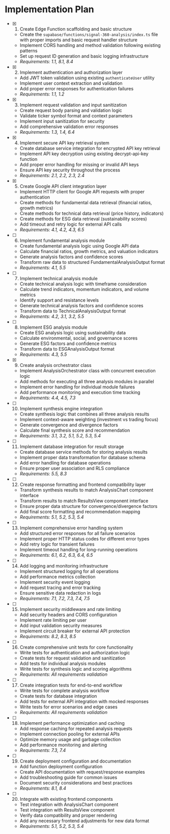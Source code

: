 # Implementation Plan

- [x] 1. Create Edge Function scaffolding and basic structure
  - Create the `supabase/functions/signal-360-analysis/index.ts` file with proper imports and basic request handler structure
  - Implement CORS handling and method validation following existing patterns
  - Set up request ID generation and basic logging infrastructure
  - _Requirements: 1.1, 8.1, 8.4_

- [x] 2. Implement authentication and authorization layer
  - Add JWT token validation using existing `authenticateUser` utility
  - Implement user context extraction and validation
  - Add proper error responses for authentication failures
  - _Requirements: 1.1, 1.2_

- [x] 3. Implement request validation and input sanitization
  - Create request body parsing and validation logic
  - Validate ticker symbol format and context parameters
  - Implement input sanitization for security
  - Add comprehensive validation error responses
  - _Requirements: 1.3, 1.4, 6.4_

- [x] 4. Implement secure API key retrieval system
  - Create database service integration for encrypted API key retrieval
  - Implement API key decryption using existing decrypt-api-key function
  - Add proper error handling for missing or invalid API keys
  - Ensure API key security throughout the process
  - _Requirements: 2.1, 2.2, 2.3, 2.4_

- [x] 5. Create Google API client integration layer
  - Implement HTTP client for Google API requests with proper authentication
  - Create methods for fundamental data retrieval (financial ratios, growth metrics)
  - Create methods for technical data retrieval (price history, indicators)
  - Create methods for ESG data retrieval (sustainability scores)
  - Add timeout and retry logic for external API calls
  - _Requirements: 4.1, 4.2, 4.3, 6.5_

- [ ] 6. Implement fundamental analysis module
  - Create fundamental analysis logic using Google API data
  - Calculate financial ratios, growth metrics, and valuation indicators
  - Generate analysis factors and confidence scores
  - Transform raw data to structured FundamentalAnalysisOutput format
  - _Requirements: 4.1, 5.5_

- [ ] 7. Implement technical analysis module
  - Create technical analysis logic with timeframe consideration
  - Calculate trend indicators, momentum indicators, and volume metrics
  - Identify support and resistance levels
  - Generate technical analysis factors and confidence scores
  - Transform data to TechnicalAnalysisOutput format
  - _Requirements: 4.2, 3.1, 3.2, 5.5_

- [ ] 8. Implement ESG analysis module
  - Create ESG analysis logic using sustainability data
  - Calculate environmental, social, and governance scores
  - Generate ESG factors and confidence metrics
  - Transform data to ESGAnalysisOutput format
  - _Requirements: 4.3, 5.5_

- [x] 9. Create analysis orchestrator class
  - Implement AnalysisOrchestrator class with concurrent execution logic
  - Add methods for executing all three analysis modules in parallel
  - Implement error handling for individual module failures
  - Add performance monitoring and execution time tracking
  - _Requirements: 4.4, 4.5, 7.3_

- [ ] 10. Implement synthesis engine integration
  - Create synthesis logic that combines all three analysis results
  - Implement context-aware weighting (investment vs trading focus)
  - Generate convergence and divergence factors
  - Calculate final synthesis score and recommendation
  - _Requirements: 3.1, 3.2, 5.1, 5.2, 5.3, 5.4_

- [ ] 11. Implement database integration for result storage
  - Create database service methods for storing analysis results
  - Implement proper data transformation for database schema
  - Add error handling for database operations
  - Ensure proper user association and RLS compliance
  - _Requirements: 5.5, 8.3_

- [ ] 12. Create response formatting and frontend compatibility layer
  - Transform synthesis results to match AnalysisChart component interface
  - Transform results to match ResultsView component interface
  - Ensure proper data structure for convergence/divergence factors
  - Add final score formatting and recommendation mapping
  - _Requirements: 5.1, 5.2, 5.3, 5.4_

- [ ] 13. Implement comprehensive error handling system
  - Add structured error responses for all failure scenarios
  - Implement proper HTTP status codes for different error types
  - Add retry logic for transient failures
  - Implement timeout handling for long-running operations
  - _Requirements: 6.1, 6.2, 6.3, 6.4, 6.5_

- [ ] 14. Add logging and monitoring infrastructure
  - Implement structured logging for all operations
  - Add performance metrics collection
  - Implement security event logging
  - Add request tracing and error tracking
  - Ensure sensitive data redaction in logs
  - _Requirements: 7.1, 7.2, 7.3, 7.4, 7.5_

- [ ] 15. Implement security middleware and rate limiting
  - Add security headers and CORS configuration
  - Implement rate limiting per user
  - Add input validation security measures
  - Implement circuit breaker for external API protection
  - _Requirements: 8.2, 8.3, 8.5_

- [ ] 16. Create comprehensive unit tests for core functionality
  - Write tests for authentication and authorization logic
  - Create tests for request validation and sanitization
  - Add tests for individual analysis modules
  - Write tests for synthesis logic and scoring algorithms
  - _Requirements: All requirements validation_

- [ ] 17. Create integration tests for end-to-end workflow
  - Write tests for complete analysis workflow
  - Create tests for database integration
  - Add tests for external API integration with mocked responses
  - Write tests for error scenarios and edge cases
  - _Requirements: All requirements validation_

- [ ] 18. Implement performance optimization and caching
  - Add response caching for repeated analysis requests
  - Implement connection pooling for external APIs
  - Optimize memory usage and garbage collection
  - Add performance monitoring and alerting
  - _Requirements: 7.3, 7.4_

- [ ] 19. Create deployment configuration and documentation
  - Add function deployment configuration
  - Create API documentation with request/response examples
  - Add troubleshooting guide for common issues
  - Document security considerations and best practices
  - _Requirements: 8.1, 8.4_

- [ ] 20. Integrate with existing frontend components
  - Test integration with AnalysisChart component
  - Test integration with ResultsView component
  - Verify data compatibility and proper rendering
  - Add any necessary frontend adjustments for new data format
  - _Requirements: 5.1, 5.2, 5.3, 5.4_